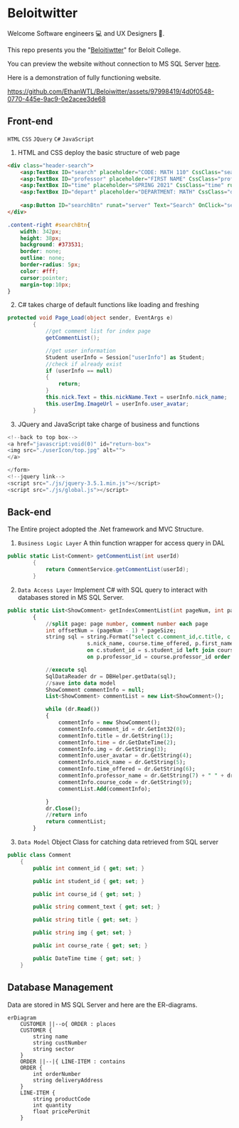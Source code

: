 # Beloitwitter
Welcome Software engineers :computer: and UX Designers :iphone:.

This repo presents you the "[Beloitiwtter](https://github.com/EthanWTL/Beloiwitter)" for Beloit College.

You can preview the website without connection to MS SQL Server [here](https://ethanwtl.github.io/Beloiwitter/).

Here is a demonstration of fully functioning website. 

https://github.com/EthanWTL/Beloiwitter/assets/97998419/4d0f0548-0770-445e-9ac9-0e2acee3de68

## Front-end
```HTML``` ```CSS``` ```JQuery``` ```C#``` ```JavaScript```

1. HTML and CSS deploy the basic structure of web page

```html
<div class="header-search">
    <asp:TextBox ID="search" placeholder="CODE: MATH 110" CssClass="search" runat="server"></asp:TextBox>
    <asp:TextBox ID="professor" placeholder="FIRST NAME" CssClass="professor" runat="server"></asp:TextBox>
    <asp:TextBox ID="time" placeholder="SPRING 2021" CssClass="time" runat="server"></asp:TextBox>
    <asp:TextBox ID="depart" placeholder="DEPARTMENT: MATH" CssClass="depart" runat="server"></asp:TextBox>               
                
    <asp:Button ID="searchBtn" runat="server" Text="Search" OnClick="searchBtn_Click" />
</div>
```

```css
.content-right #searchBtn{
    width: 342px;
    height: 38px;
    background: #373531;
    border: none;
    outline: none;
    border-radius: 5px;
    color: #fff;
    cursor:pointer;
    margin-top:10px;
}
```

2. C# takes charge of default functions like loading and freshing

```c#
protected void Page_Load(object sender, EventArgs e)
        {
            //get comment list for index page
            getCommentList();

            //get user information
            Student userInfo = Session["userInfo"] as Student;
            //check if already exist
            if (userInfo == null)
            {
                return;
            }
            this.nick.Text = this.nickName.Text = userInfo.nick_name;
            this.userImg.ImageUrl = userInfo.user_avatar;
        }
```

3. JQuery and JavaScript take charge of business and functions

```javascript
<!--back to top box-->
<a href="javascript:void(0)" id="return-box">
<img src="./userIcon/top.jpg" alt="">
</a>

</form>
<!--jquery link-->
<script src="./js/jquery-3.5.1.min.js"></script>
<script src="./js/global.js"></script>
```

## Back-end
The Entire project adopted the .Net framework and MVC Structure. 
1. ```Business Logic Layer``` A thin function wrapper for access query in DAL

``` c#
public static List<Comment> getCommentList(int userId)
        {
            return CommentService.getCommentList(userId);
        }
```

2. ```Data Access Layer```
Implement C# with SQL query to interact with databases stored in MS SQL Server.

``` sql
public static List<ShowComment> getIndexCommentList(int pageNum, int pageSize)
        {
            //split page: page number, comment number each page
            int offsetNum = (pageNum - 1) * pageSize;
            string sql = string.Format("select c.comment_id,c.title, c.time, c.img, s.user_avatar,
                         s.nick_name, course.time_offered, p.first_name, p.last_name, course.course_code from comment c left join student s
                         on c.student_id = s.student_id left join course on course.course_id = c.course_id left join professor p
                         on p.professor_id = course.professor_id order by time desc offset {0} rows fetch next {1} rows only", offsetNum, pageSize);

            //execute sql
            SqlDataReader dr = DBHelper.getData(sql);
            //save into data model
            ShowComment commentInfo = null;
            List<ShowComment> commentList = new List<ShowComment>();

            while (dr.Read())
            {
                commentInfo = new ShowComment();
                commentInfo.comment_id = dr.GetInt32(0);
                commentInfo.title = dr.GetString(1);
                commentInfo.time = dr.GetDateTime(2);
                commentInfo.img = dr.GetString(3);
                commentInfo.user_avatar = dr.GetString(4);
                commentInfo.nick_name = dr.GetString(5);
                commentInfo.time_offered = dr.GetString(6);
                commentInfo.professor_name = dr.GetString(7) + " " + dr.GetString(8);
                commentInfo.course_code = dr.GetString(9);
                commentList.Add(commentInfo);

            }
            dr.Close();
            //return info
            return commentList;
        }
```

3. ```Data Model``` Object Class for catching data retrieved from SQL server

```c#
public class Comment
    {
        public int comment_id { get; set; }

        public int student_id { get; set; }

        public int course_id { get; set; }

        public string comment_text { get; set; }

        public string title { get; set; }

        public string img { get; set; }

        public int course_rate { get; set; }

        public DateTime time { get; set; }
    }
```

## Database Management
Data are stored in MS SQL Server and here are the ER-diagrams.

```mermaid
erDiagram
    CUSTOMER ||--o{ ORDER : places
    CUSTOMER {
        string name
        string custNumber
        string sector
    }
    ORDER ||--|{ LINE-ITEM : contains
    ORDER {
        int orderNumber
        string deliveryAddress
    }
    LINE-ITEM {
        string productCode
        int quantity
        float pricePerUnit
    }
```
